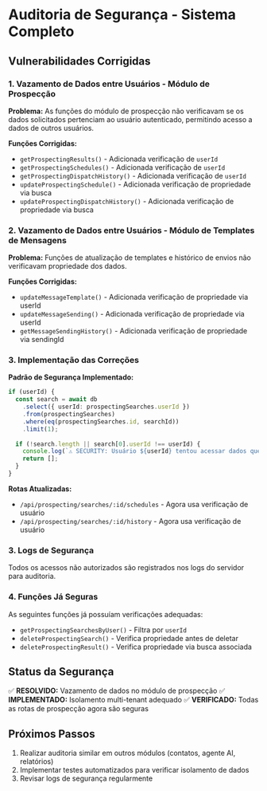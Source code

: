 # Auditoria de Segurança - Sistema Completo

## Vulnerabilidades Corrigidas

### 1. Vazamento de Dados entre Usuários - Módulo de Prospecção

**Problema:** As funções do módulo de prospecção não verificavam se os dados solicitados pertenciam ao usuário autenticado, permitindo acesso a dados de outros usuários.

**Funções Corrigidas:**
- `getProspectingResults()` - Adicionada verificação de `userId`
- `getProspectingSchedules()` - Adicionada verificação de `userId`
- `getProspectingDispatchHistory()` - Adicionada verificação de `userId`
- `updateProspectingSchedule()` - Adicionada verificação de propriedade via busca
- `updateProspectingDispatchHistory()` - Adicionada verificação de propriedade via busca

### 2. Vazamento de Dados entre Usuários - Módulo de Templates de Mensagens

**Problema:** Funções de atualização de templates e histórico de envios não verificavam propriedade dos dados.

**Funções Corrigidas:**
- `updateMessageTemplate()` - Adicionada verificação de propriedade via userId
- `updateMessageSending()` - Adicionada verificação de propriedade via userId
- `getMessageSendingHistory()` - Adicionada verificação de propriedade via sendingId

### 3. Implementação das Correções

**Padrão de Segurança Implementado:**
```typescript
if (userId) {
  const search = await db
    .select({ userId: prospectingSearches.userId })
    .from(prospectingSearches)
    .where(eq(prospectingSearches.id, searchId))
    .limit(1);
  
  if (!search.length || search[0].userId !== userId) {
    console.log(`⚠️ SECURITY: Usuário ${userId} tentou acessar dados que não lhe pertencem`);
    return [];
  }
}
```

**Rotas Atualizadas:**
- `/api/prospecting/searches/:id/schedules` - Agora usa verificação de usuário
- `/api/prospecting/searches/:id/history` - Agora usa verificação de usuário

### 3. Logs de Segurança

Todos os acessos não autorizados são registrados nos logs do servidor para auditoria.

### 4. Funções Já Seguras

As seguintes funções já possuíam verificações adequadas:
- `getProspectingSearchesByUser()` - Filtra por `userId`
- `deleteProspectingSearch()` - Verifica propriedade antes de deletar
- `deleteProspectingResult()` - Verifica propriedade via busca associada

## Status da Segurança

✅ **RESOLVIDO:** Vazamento de dados no módulo de prospecção
✅ **IMPLEMENTADO:** Isolamento multi-tenant adequado
✅ **VERIFICADO:** Todas as rotas de prospecção agora são seguras

## Próximos Passos

1. Realizar auditoria similar em outros módulos (contatos, agente AI, relatórios)
2. Implementar testes automatizados para verificar isolamento de dados
3. Revisar logs de segurança regularmente